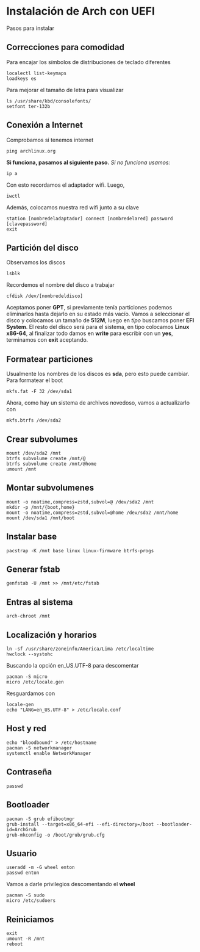 # Instalación de Arch con UEFI
Pasos para instalar
## Correcciones para comodidad
Para encajar los símbolos de distribuciones de teclado diferentes
```
localectl list-keymaps
loadkeys es
```
Para mejorar el tamaño de letra para visualizar
```
ls /usr/share/kbd/consolefonts/
setfont ter-132b
```
## Conexión a Internet
Comprobamos si tenemos internet
```
ping archlinux.org
```
**Si funciona, pasamos al siguiente paso.**
*Si no funciona usamos:*
```
ip a
```
Con esto recordamos el adaptador wifi. Luego,
```
iwctl
```
Además, colocamos nuestra red wifi junto a su clave
```
station [nombredeladaptador] connect [nombredelared] password [clavepassword]
exit
```
## Partición del disco
Observamos los discos
```
lsblk
```
Recordemos el nombre del disco a trabajar
```
cfdisk /dev/[nombredeldisco]
```
Aceptamos poner **GPT**, si previamente tenía particiones podemos eliminarlos hasta dejarlo en su estado más vacío. Vamos a seleccionar el disco y colocamos un tamaño de **512M**, luego en *tipo* buscamos poner **EFI System**. El resto del disco será para el sistema, en tipo colocamos **Linux x86-64**, al finalizar todo damos en **write** para escribir con un **yes**, terminamos con **exit** aceptando.
## Formatear particiones
Usualmente los nombres de los discos es **sda**, pero esto puede cambiar. Para formatear el boot
```
mkfs.fat -F 32 /dev/sda1
```
Ahora, como hay un sistema de archivos novedoso, vamos a actualizarlo con
```
mkfs.btrfs /dev/sda2
```
## Crear subvolumes
```
mount /dev/sda2 /mnt
btrfs subvolume create /mnt/@
btrfs subvolume create /mnt/@home
umount /mnt
```
## Montar subvolumenes
```
mount -o noatime,compress=zstd,subvol=@ /dev/sda2 /mnt
mkdir -p /mnt/{boot,home}
mount -o noatime,compress=zstd,subvol=@home /dev/sda2 /mnt/home
mount /dev/sda1 /mnt/boot
```
## Instalar base
```
pacstrap -K /mnt base linux linux-firmware btrfs-progs
```
## Generar fstab
```
genfstab -U /mnt >> /mnt/etc/fstab
```
## Entras al sistema
```
arch-chroot /mnt
```
## Localización y horarios
```
ln -sf /usr/share/zoneinfo/America/Lima /etc/localtime
hwclock --systohc
```
Buscando la opción en_US.UTF-8 para descomentar
```
pacman -S micro
micro /etc/locale.gen
```
Resguardamos con
```
locale-gen
echo "LANG=en_US.UTF-8" > /etc/locale.conf
```
## Host y red
```
echo "bloodbound" > /etc/hostname
pacman -S networkmanager
systemctl enable NetworkManager
```
## Contraseña
```
passwd
```
## Bootloader
```
pacman -S grub efibootmgr
grub-install --target=x86_64-efi --efi-directory=/boot --bootloader-id=ArchGrub
grub-mkconfig -o /boot/grub/grub.cfg
```
## Usuario
```
useradd -m -G wheel enton
passwd enton
```
Vamos a darle privilegios descomentando el **wheel**
```
pacman -S sudo
micro /etc/sudoers
```
## Reiniciamos
```
exit
umount -R /mnt
reboot
```
